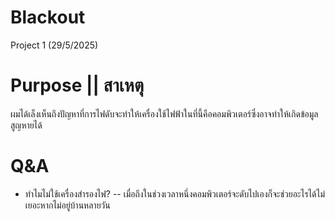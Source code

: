 # Blackout
Project 1 (29/5/2025)


# Purpose || สาเหตุ
ผมได้เล็งเห็นถึงปัญหาที่การไฟดับจะทำให้เครื่องใช้ไฟฟ้าในที่นี้คือคอมพิวเตอร์ซึ่งอาจทำให้เกิดข้อมูลสูญหายได้

# Q&A
- ทำไมไม่ใช้เครื่องสำรองไฟ?
-- เมื่อถึงในช่วงเวลาหนึ่งคอมพิวเตอร์จะดับไปเองก็จะช่วยอะไรได้ไม่เยอะหากไม่อยู่บ้านหลายวัน
